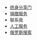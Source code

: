 *  [终身分享门](https://lifetime.shareoto.trade)
*  [捐赠服务](https://i.itfuwu.dynv6.net/)
*  联系我
  * <a href="https://ok.shareoto.trade" onclick="showFriendlyAlert(event)">人工服务</a>
*  [俄罗斯搜索](https://yandex.eu/)
